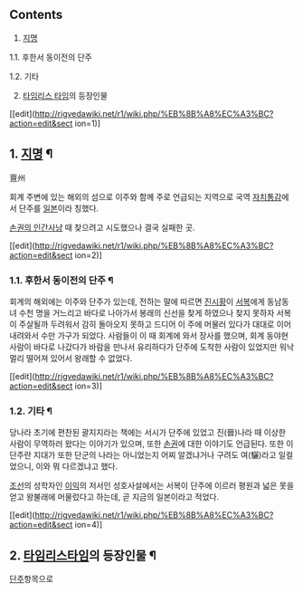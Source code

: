 ## Contents

    

1. [지명](%EC%A7%80%EB%AA%85.md)
    

1.1. 후한서 동이전의 단주

1.2. 기타

2. [타임리스 타임](%ED%83%80%EC%9E%84%EB%A6%AC%EC%8A%A4%20%ED%83%80%EC%9E%84.md)의 등장인물 

[[edit](http://rigvedawiki.net/r1/wiki.php/%EB%8B%A8%EC%A3%BC?action=edit&sect
ion=1)]

## 1. [지명](%EC%A7%80%EB%AA%85.md) ¶

亶州

  

회계 주변에 있는 해외의 섬으로 이주와 함께 주로 언급되는 지역으로 국역
[자치통감](%EC%9E%90%EC%B9%98%ED%86%B5%EA%B0%90.md)에서 단주를
[일본](%EC%9D%BC%EB%B3%B8.md)이라 칭했다.

  

[손권의 인간사냥](%EC%86%90%EA%B6%8C/%EC%9D%B8%EA%B0%84%20%EC%82%AC%EB%83%A5#s-4.md) 때
찾으려고 시도했으나 결국 실패한 곳.

  

[[edit](http://rigvedawiki.net/r1/wiki.php/%EB%8B%A8%EC%A3%BC?action=edit&sect
ion=2)]

### 1.1. 후한서 동이전의 단주 ¶

회계의 해외에는 이주와 단주가 있는데, 전하는 말에 따르면 [진시황](%EC%A7%84%EC%8B%9C%ED%99%A9.md)이
[서복](%EC%84%9C%EB%B3%B5.md)에게 동남동녀 수천 명을 거느리고 바다로 나아가서 봉래의 신선을 찾게 하였으나 찾지
못하자 서복이 주살될까 두려워서 감히 돌아오지 못하고 드디어 이 주에 머물러 있다가 대대로 이어내려와서 수만 가구가 되었다. 사람들이 이 때
회계에 와서 장사를 했으며, 회계 동야현 사람이 바다로 나갔다가 바람을 만나서 유리하다가 단주에 도착한 사람이 있었지만 워낙 멀리 떨어져
있어서 왕래할 수 없었다.

  

[[edit](http://rigvedawiki.net/r1/wiki.php/%EB%8B%A8%EC%A3%BC?action=edit&sect
ion=3)]

### 1.2. 기타 ¶

당나라 초기에 편찬된 괄지지라는 책에는 서시가 단주에 있었고 진(晉)나라 때 이상한 사람이 무역하러 왔다는 이야기가 있으며, 또한
[손권](%EC%86%90%EA%B6%8C.md)에 대한 이야기도 언급된다. 또한 이 단주란 지대가 또한 단군의 나라는 아니었는지 어찌
알겠냐거나 구려도 여(驪)라고 일컬었으니, 이와 뭐 다르겠냐고 했다.

  

[조선](%EC%A1%B0%EC%84%A0.md)의 성학자인 [이익](%EC%9D%B4%EC%9D%B5.md)의 저서인
성호사설에서는 서복이 단주에 이르러 평원과 넓은 못을 얻고 왕불래에 머물렀다고 하는데, 곧 지금의 일본이라고 적었다.

  

[[edit](http://rigvedawiki.net/r1/wiki.php/%EB%8B%A8%EC%A3%BC?action=edit&sect
ion=4)]

## 2. [타임리스타임](%ED%83%80%EC%9E%84%EB%A6%AC%EC%8A%A4%20%ED%83%80%EC%9E%84.md)의 등장인물 ¶

[단주](%EB%8B%A8%EC%A3%BC%28%ED%83%80%EC%9E%84%EB%A6%AC%EC%8A%A4%20%ED%83%80%EC%9E%84%29.md)항목으로

